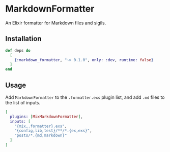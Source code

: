 # MarkdownFormatter

An Elixir formatter for Markdown files and sigils.

## Installation

```elixir
def deps do
  [
    {:markdown_formatter, "~> 0.1.0", only: :dev, runtime: false}
  ]
end
```

## Usage

Add `MarkdownFormatter` to the `.formatter.exs` plugin list, and add `.md` files
to the list of inputs.

```elixir
[
  plugins: [MixMarkdownFormatter],
  inputs: [
    "{mix,.formatter}.exs",
    "{config,lib,test}/**/*.{ex,exs}",
    "posts/*.{md,markdown}"
  ]
]
```